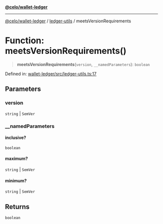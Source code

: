 [**@celo/wallet-ledger**](../../README.md)

***

[@celo/wallet-ledger](../../README.md) / [ledger-utils](../README.md) / meetsVersionRequirements

# Function: meetsVersionRequirements()

> **meetsVersionRequirements**(`version`, `__namedParameters`): `boolean`

Defined in: [wallet-ledger/src/ledger-utils.ts:17](https://github.com/celo-org/developer-tooling/blob/master/packages/sdk/wallets/wallet-ledger/src/ledger-utils.ts#L17)

## Parameters

### version

`string` | `SemVer`

### \_\_namedParameters

#### inclusive?

`boolean`

#### maximum?

`string` \| `SemVer`

#### minimum?

`string` \| `SemVer`

## Returns

`boolean`
